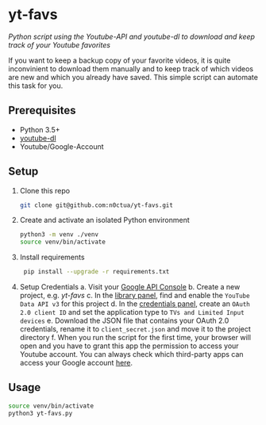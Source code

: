 # yt-favs

*Python script using the Youtube-API and youtube-dl to download and keep track of your Youtube favorites*

If you want to keep a backup copy of your favorite videos, it is quite inconvinient to download them manually and to keep track of which videos are new and which you already have saved. This simple script can automate this task for you.

## Prerequisites
- Python 3.5+
- [youtube-dl](https://github.com/ytdl-org/youtube-dl)
- Youtube/Google-Account

## Setup
1. Clone this repo
    ```bash
    git clone git@github.com:n0ctua/yt-favs.git
    ```
2. Create and activate an isolated Python environment
    ```bash
    python3 -m venv ./venv
    source venv/bin/activate
    ```
3. Install requirements
    ```bash
     pip install --upgrade -r requirements.txt
    ```
4. Setup Credentials
  a. Visit your [Google API Console](https://console.developers.google.com/)
  b. Create a new project, e.g. *yt-favs*
  c. In the [library panel](https://console.developers.google.com/apis/library), find and enable the `YouTube Data API v3` for this project
  d. In the [credentials panel](https://console.developers.google.com/apis/credentials), create an `OAuth 2.0 client ID` and set the application type to `TVs and Limited Input devices`
  e. Download the JSON file that contains your OAuth 2.0 credentials, rename it to `client_secret.json` and move it to the project directory
  f. When you run the script for the first time, your browser will open and you have to grant this app the permission to access your Youtube account.
  You can always check which third-party apps can access your Google account [here](https://myaccount.google.com/permissions).

## Usage
```bash
source venv/bin/activate
python3 yt-favs.py
```
